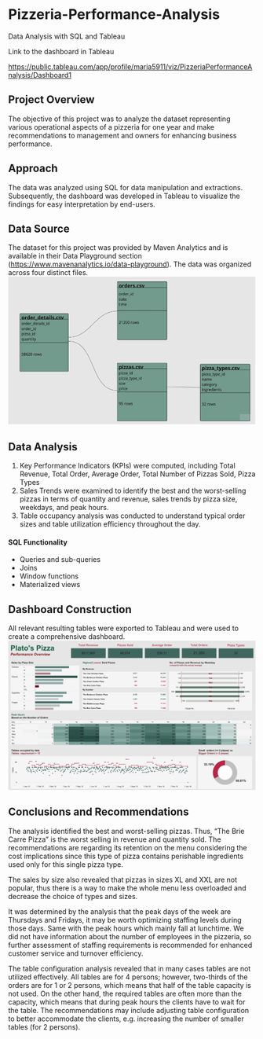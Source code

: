 # Pizzeria-Performance-Analysis
Data Analysis with SQL and Tableau

Link to the dashboard in Tableau

https://public.tableau.com/app/profile/maria5911/viz/PizzeriaPerformanceAnalysis/Dashboard1

## Project Overview

The objective of this project was to analyze the dataset representing various operational aspects of a pizzeria for one year and make recommendations to management and owners for enhancing business performance.

## Approach

The data was analyzed using SQL for data manipulation and extractions. Subsequently, the dashboard was developed in Tableau to visualize the findings for easy interpretation by end-users.

## Data Source

The dataset for this project was provided by Maven Analytics and is available in their Data Playground section (https://www.mavenanalytics.io/data-playground).
The data was organized across four distinct files.
![](https://github.com/MariaSozinova/Pizzeria-Performance-Analysis/blob/main/assets/files_structure.png)

## Data Analysis

1.	Key Performance Indicators (KPIs) were computed, including Total Revenue, Total Order, Average Order, Total Number of Pizzas Sold, Pizza Types
2.	Sales Trends were examined to identify the best and the worst-selling pizzas in terms of quantity and revenue, sales trends by pizza size, weekdays, and peak hours.
3.	Table occupancy analysis was conducted to understand typical order sizes and table utilization efficiency throughout the day.

#### SQL Functionality
-	Queries and sub-queries
-	Joins
-	Window functions
-	Materialized views

## Dashboard Construction

All relevant resulting tables were exported to Tableau and were used to create a comprehensive dashboard. 
![](https://github.com/MariaSozinova/Pizzeria-Performance-Analysis/blob/main/assets/Dashboard_Pizzeria.png)

## Conclusions and Recommendations

The analysis identified the best and worst-selling pizzas. Thus, “The Brie Carre Pizza” is the worst selling in revenue and quantity sold. The recommendations are regarding its retention on the menu considering the cost implications since this type of pizza contains perishable ingredients used only for this single pizza type. 

The sales by size also revealed that pizzas in sizes XL and XXL are not popular, thus there is a way to make the whole menu less overloaded and decrease the choice of types and sizes.

It was determined by the analysis that the peak days of the week are Thursdays and Fridays, it may be worth optimizing staffing levels during those days. Same with the peak hours which mainly fall at lunchtime. We did not have information about the number of employees in the pizzeria, so further assessment of staffing requirements is recommended for enhanced customer service and turnover efficiency.

The table configuration analysis revealed that in many cases tables are not utilized effectively. All tables are for 4 persons; however, two-thirds of the orders are for 1 or 2 persons, which means that half of the table capacity is not used. On the other hand, the required tables are often more than the capacity, which means that during peak hours the clients have to wait for the table. The recommendations may include adjusting table configuration to better accommodate the clients, e.g. increasing the number of smaller tables (for 2 persons).
